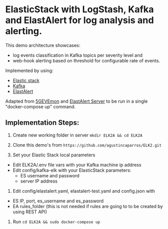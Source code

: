 # ElasticStack with LogStash, Kafka and ElastAlert for log analysis and alerting.


This demo architecture showcases:
- log events classification in Kafka topics per severity level and
- web-hook alerting based on threshold for configurable rate of events.

Implemented by using:
- [Elastic stack](https://www.elastic.co/es/products/)
- [Kafka](https://kafka.apache.org/)
- [ElastAlert](https://github.com/bitsensor/elastalert)

Adapted from [5GEVEmon]( https://github.com/5GEVE/5geve-wp4-monitoring-dockerized-env)
and [ElastAlert Server](https://github.com/bitsensor/elastalert) to be run in a single "docker-compose up" command.

## Implementation Steps:

1. Create new working folder in server
`mkdir ELK2A && cd ELK2A`

1. Clone this demo's from `https://github.com/agustincaparros/ELK2.git`
1. Set your Elastic Stack local parameters
  - Edit ELK2A/.env file vars with your Kafka machine ip address
  - Edit config/kafka-elk with your ElasticStack parameters:
     * ES username and password
     * server IP address
1. Edit config/elastalert.yaml, elastalert-test.yaml and config.json with
  * ES IP, port, es_username and es_password
  * EA rules_folder (this is not needed if rules are going to to be created by using REST API)

1. Run `cd ELK2A && sudo docker-compose up`
